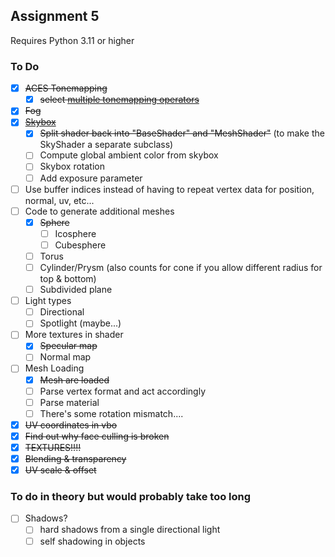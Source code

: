 ## Assignment 5

Requires Python 3.11 or higher

### To Do

- [x] ~~ACES Tonemapping~~
  - [x] ~~select [multiple tonemapping operators](https://64.github.io/tonemapping)~~
- [x] ~~Fog~~
- [x] ~~[Skybox](https://learnopengl.com/Advanced-OpenGL/Cubemaps)~~
  - [x] ~~Split shader back into "BaseShader" and "MeshShader"~~ (to make the SkyShader a separate subclass)
  - [ ] Compute global ambient color from skybox
  - [ ] Skybox rotation
  - [ ] Add exposure parameter
- [ ] Use buffer indices instead of having to repeat vertex data for position, normal, uv, etc... 
- [ ] Code to generate additional meshes
  - [x] ~~Sphere~~
    - [ ] Icosphere
    - [ ] Cubesphere
  - [ ] Torus
  - [ ] Cylinder/Prysm (also counts for cone if you allow different radius for top & bottom)
  - [ ] Subdivided plane
- [ ] Light types
  - [ ] Directional
  - [ ] Spotlight (maybe...)
- [ ] More textures in shader
  - [x] ~~Specular map~~
  - [ ] Normal map
- [ ] Mesh Loading
  - [x] ~~Mesh are loaded~~
  - [ ] Parse vertex format and act accordingly
  - [ ] Parse material
  - [ ] There's some rotation mismatch....
- [x] ~~UV coordinates in vbo~~
- [x] ~~Find out why face culling is broken~~
- [x] ~~TEXTURES!!!!~~
- [x] ~~Blending & transparency~~
- [x] ~~UV scale & offset~~

### To do in theory but would probably take too long

- [ ] Shadows?
  - [ ] hard shadows from a single directional light
  - [ ] self shadowing in objects